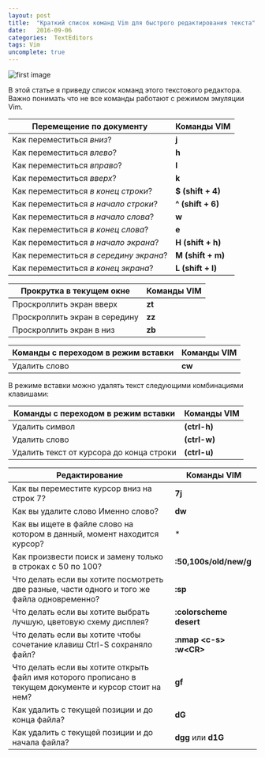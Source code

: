 ```yaml
---
layout: post
title:  "Краткий список команд Vim для быстрого редактирования текста"
date:   2016-09-06
categories:  TextEditors
tags: Vim
uncomplete: true
---
```


![first image](http://s019.radikal.ru/i612/1609/d0/d5ac80e8cfb2.jpg)

В этой статье я приведу список команд этого текстового редактора. 
Важно понимать что не все команды работают с режимом эмуляции Vim. 

| Перемещение по документу               | Команды VIM       |
| -------------------------------------- | ----------------- |
| Как переместиться *вниз*?              | **j**             |
| Как переместиться *влево*?             | **h**             |
| Как переместиться *вправо*?            | **l**             |
| Как переместиться *вверх*?             | **k**             |
| Как переместиться *в конец строки*?    | **$ (shift + 4)** |
| Как переместиться *в начало строки*?   | **^ (shift + 6)** |
| Как переместиться *в начало слова*?    | **w**             |
| Как переместиться *в конец слова*?     | **e**             |
| Как переместиться *в начало экрана*?   | **H (shift + h)** |
| Как переместиться *в середину экрана*? | **M (shift + m)** |
| Как переместиться *в конец экрана*?    | **L (shift + l)** |

| Прокрутка в текущем окне      | Команды VIM |
| ----------------------------- | ----------- |
| Проскроллить экран вверх      | **zt**      |
| Проскроллить экран в середину | **zz**      |
| Проскроллить экран в низ      | **zb**      |

| Команды с переходом в режим вставки | Команды VIM |
| ----------------------------------- | ----------- |
| Удалить слово                       | **cw**      |

В режиме вставки можно удалять текст следующими комбинациями клавишами:

|   Команды с переходом в режим вставки    |    Команды VIM     |
|------------------------------------------|--------------------|
| Удалить символ                           | **<C-h> (ctrl-h)** |
| Удалить слово                            | **<C-w> (ctrl-w)** |
| Удалить текст от курсора до конца строки | **<C-u> (ctrl-u)** |

|                                              Редактирование                                              |        Команды VIM         |
|----------------------------------------------------------------------------------------------------------|----------------------------|
| Как вы переместите курсор вниз на строк 7?                                                               | **7j**                     |
| Как вы удалите слово Именно слово?                                                                       | **dw**                     |
| Как вы ищете в файле слово на котором в данный, момент находится курсор?                                 | *                          |
| Как произвести поиск и замену только в строках с 50 по 100?                                              | **:50,100s/old/new/g**     |
| Что делать если вы хотите посмотреть две разные, части одного и того же файла одновременно?              | **:sp**                    |
| Что делать если вы хотите выбрать лучшую, цветовую схему дисплея?                                        | **:colorscheme desert**    |
| Что делать если вы хотите чтобы сочетание клавиш Ctrl-S сохраняло файл?                                  | **:nmap \<c-s\> :w\<CR\>** |
| Что делать если вы хотите открыть файл имя которого прописано в текущем документе и курсор стоит на нем? | **gf**                     |
| Как удалить с текущей позиции и до конца файла?                                                          | **dG**                     |
| Как удалить с текущей позиции и до начала файла?                                                         | **dgg** или **d1G**        |

